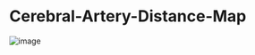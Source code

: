 # Cerebral-Artery-Distance-Map
![image](https://github.com/fetouh15/Cerebral-Artery-Distance-Map/assets/38469694/cfce0842-a735-48d6-ae9e-0d04f6e0e42f)

